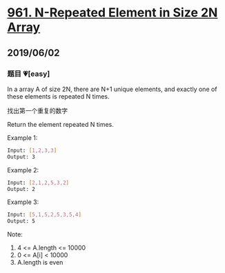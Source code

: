 # [961. N-Repeated Element in Size 2N Array](https://leetcode.com/problems/n-repeated-element-in-size-2n-array/)

## 2019/06/02

### 题目 💗[easy]

In a array A of size 2N, there are N+1 unique elements, and exactly one of these elements is repeated N times.

找出第一个重复的数字

Return the element repeated N times.

Example 1:

```bash
Input: [1,2,3,3]
Output: 3
```

Example 2:

```bash
Input: [2,1,2,5,3,2]
Output: 2
```

Example 3:

```bash
Input: [5,1,5,2,5,3,5,4]
Output: 5
```

Note:

1. 4 <= A.length <= 10000
2. 0 <= A[i] < 10000
3. A.length is even

